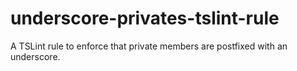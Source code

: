 # underscore-privates-tslint-rule
A TSLint rule to enforce that private members are postfixed with an underscore.
